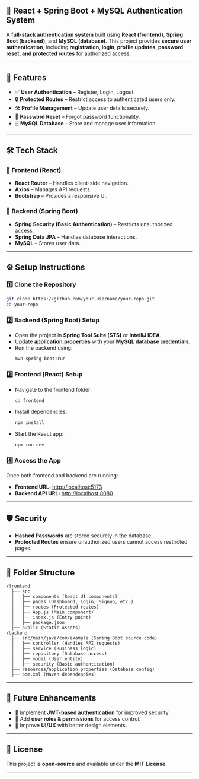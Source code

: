 ## 🔐 React + Spring Boot + MySQL Authentication System  

A **full-stack authentication system** built using **React (frontend)**, **Spring Boot (backend)**, and **MySQL (database)**. This project provides **secure user authentication**, including **registration, login, profile updates, password reset, and protected routes** for authorized access.  

---

## 🚀 Features  
- ✅ **User Authentication** – Register, Login, Logout.  
- 🔒 **Protected Routes** – Restrict access to authenticated users only.  
- 🛠 **Profile Management** – Update user details securely.  
- 🔄 **Password Reset** – Forgot password functionality.  
- 🗄 **MySQL Database** – Store and manage user information.  

---

## 🛠 Tech Stack  
### 🔹 Frontend (React)  
- **React Router** – Handles client-side navigation.  
- **Axios** – Manages API requests.  
- **Bootstrap** – Provides a responsive UI.  

### 🔹 Backend (Spring Boot)  
- **Spring Security (Basic Authentication)** – Restricts unauthorized access.  
- **Spring Data JPA** – Handles database interactions.  
- **MySQL** – Stores user data.  

---

## ⚙️ Setup Instructions  

### 1️⃣ Clone the Repository  
```sh
git clone https://github.com/your-username/your-repo.git
cd your-repo
```

### 2️⃣ Backend (Spring Boot) Setup  
- Open the project in **Spring Tool Suite (STS)** or **IntelliJ IDEA**.  
- Update **application.properties** with your **MySQL database credentials**.  
- Run the backend using:  
  ```sh
  mvn spring-boot:run
  ```

### 3️⃣ Frontend (React) Setup  
- Navigate to the frontend folder:  
  ```sh
  cd frontend
  ```
- Install dependencies:  
  ```sh
  npm install
  ```
- Start the React app:  
  ```sh
  npm run dev
  ```

### 4️⃣ Access the App  
Once both frontend and backend are running:  
- **Frontend URL:** [http://localhost:5173](http://localhost:5173)  
- **Backend API URL:** [http://localhost:8080](http://localhost:8080)  

---

## 🛡 Security  
- **Hashed Passwords** are stored securely in the database.  
- **Protected Routes** ensure unauthorized users cannot access restricted pages.  

---

## 📌 Folder Structure  
```
/frontend
  ├── src
  │   ├── components (React UI components)
  │   ├── pages (Dashboard, Login, Signup, etc.)
  │   ├── routes (Protected routes)
  │   ├── App.js (Main component)
  │   ├── index.js (Entry point)
  │   ├── package.json
  ├── public (Static assets)
/backend
  ├── src/main/java/com/example (Spring Boot source code)
  │   ├── controller (Handles API requests)
  │   ├── service (Business logic)
  │   ├── repository (Database access)
  │   ├── model (User entity)
  │   ├── security (Basic authentication)
  ├── resources/application.properties (Database config)
  ├── pom.xml (Maven dependencies)
```

---

## 🎯 Future Enhancements  
- 🔹 Implement **JWT-based authentication** for improved security.  
- 🔹 Add **user roles & permissions** for access control.  
- 🔹 Improve **UI/UX** with better design elements.  

---

## 📝 License  
This project is **open-source** and available under the **MIT License**.  

---
